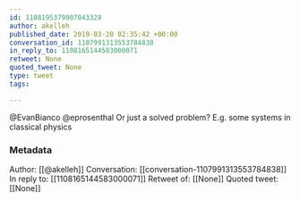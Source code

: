 ```yaml
---
id: 1108195379907043328
author: akelleh
published_date: 2019-03-20 02:35:42 +00:00
conversation_id: 1107991313553784838
in_reply_to: 1108165144583000071
retweet: None
quoted_tweet: None
type: tweet
tags:

---
```


@EvanBianco @eprosenthal Or just a solved problem? E.g. some systems in classical physics

### Metadata

Author: [[@akelleh]]
Conversation: [[conversation-1107991313553784838]]
In reply to: [[1108165144583000071]]
Retweet of: [[None]]
Quoted tweet: [[None]]
